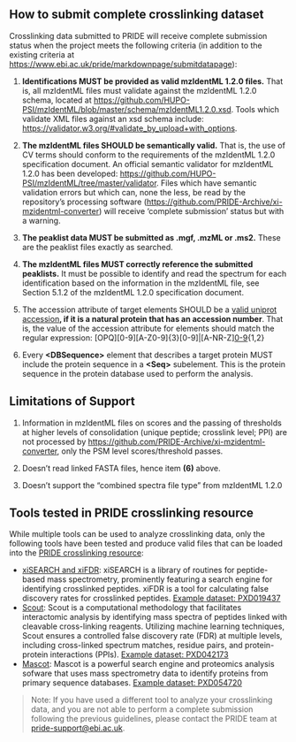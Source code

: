 ## How to submit complete crosslinking dataset

Crosslinking data submitted to PRIDE will receive complete submission status when the project meets the following criteria (in addition to the existing criteria at https://www.ebi.ac.uk/pride/markdownpage/submitdatapage):

1. **Identifications MUST be provided as valid mzIdentML 1.2.0 files.** That is, all mzIdentML files must validate against the mzIdentML 1.2.0 schema, located at https://github.com/HUPO-PSI/mzIdentML/blob/master/schema/mzIdentML1.2.0.xsd. Tools which validate XML files against an xsd schema include: https://validator.w3.org/#validate_by_upload+with_options.

2. **The mzIdentML files SHOULD be semantically valid.** That is, the use of CV terms should conform to the requirements of the mzIdentML 1.2.0 specification document. An official semantic validator for mzIdentML 1.2.0 has been developed: https://github.com/HUPO-PSI/mzIdentML/tree/master/validator. Files which have semantic validation errors but which can, none the less, be read by the repository’s processing software (https://github.com/PRIDE-Archive/xi-mzidentml-converter) will receive ‘complete submission’ status but with a warning.  

3. **The peaklist data MUST be submitted as .mgf, .mzML or .ms2.** These are the peaklist files exactly as searched.

4. **The mzIdentML files MUST correctly reference the submitted peaklists.** It must be possible to identify and read the spectrum for each identification based on the information in the mzIdentML file, see Section 5.1.2 of the mzIdentML 1.2.0 specification document.

5. The accession attribute of target <DBSequence> elements  SHOULD be a [valid uniprot accession](https://www.uniprot.org/help/accession_numbers)**, if it is a natural protein that has an accession number**. That is, the value of the accession attribute for <DBSequence> elements should match the regular expression: [OPQ][0-9][A-Z0-9]{3}[0-9]|[A-NR-Z][0-9]([A-Z][A-Z0-9]{2}[0-9]){1,2}

6. Every **&lt;**DBSequence**&gt;** element that describes a target protein MUST include the protein sequence in a **&lt;**Seq**&gt;** subelement. This is the protein sequence in the protein database used to perform the analysis.

## Limitations of Support

1. Information in mzIdentML files on scores and the passing of thresholds at higher levels of consolidation (unique peptide; crosslink level; PPI) are not processed by https://github.com/PRIDE-Archive/xi-mzidentml-converter, only the PSM level scores/threshold passes.

2. Doesn’t read linked FASTA files, hence item **(6)** above. 

3. Doesn’t support the “combined spectra file type” from mzIdentML 1.2.0

## Tools tested in PRIDE crosslinking resource

While multiple tools can be used to analyze crosslinking data, only the following tools have been tested and produce valid files that can be loaded into the [PRIDE crosslinking resource](https://www.ebi.ac.uk/pride/archive/crosslinking):

- [xiSEARCH and xiFDR](https://www.rappsilberlab.org/software/xisearch/): xiSEARCH is a library of routines for peptide-based mass spectrometry, prominently featuring a search engine for identifying crosslinked peptides. xiFDR is a tool for calculating false discovery rates for crosslinked peptides. [Example dataset: PXD019437](https://www.ebi.ac.uk/pride/archive/projects/PXD019437)
- [Scout](https://github.com/diogobor/Scout): Scout is a computational methodology that facilitates interactomic analysis by identifying mass spectra of peptides linked with cleavable cross-linking reagents. Utilizing machine learning techniques, Scout ensures a controlled false discovery rate (FDR) at multiple levels, including cross-linked spectrum matches, residue pairs, and protein-protein interactions (PPIs). [Example dataset: PXD042173](https://www.ebi.ac.uk/pride/archive/projects/PXD042173)
- [Mascot](https://www.matrixscience.com/): Mascot is a powerful search engine and proteomics analysis sofware that uses mass spectrometry data to identify proteins from primary sequence databases. [Example dataset: PXD054720](https://www.ebi.ac.uk/pride/archive/projects/PXD054720)

> Note: If you have used a different tool to analyze your crosslinking data, and you are not able to perform a complete submission following the previous guidelines, please contact the PRIDE team at pride-support@ebi.ac.uk.



